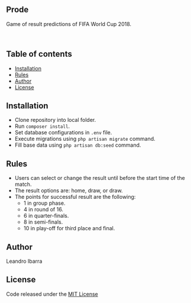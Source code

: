 ## Prode
<p>Game of result predictions of FIFA World Cup 2018.</p>
<br />

## Table of contents
- [Installation](#installation)
- [Rules](#rules)
- [Author](#author)
- [License](#license)

## Installation
- Clone repository into local folder.
- Run `composer install`.
- Set database configurations in `.env` file.
- Execute migrations using `php artisan migrate` command.
- Fill base data using `php artisan db:seed` command.

## Rules
- Users can select or change the result until before the start time of the match.
- The result options are: home, draw, or draw.
- The points for successful result are the following:
  - 1 in group phase.
  - 4 in round of 16.
  - 6 in quarter-finals.
  - 8 in semi-finals.
  - 10 in play-off for third place and final.

## Author
Leandro Ibarra

## License
Code released under the [MIT License](https://github.com/leandroibarra/prode/blob/master/LICENSE)
